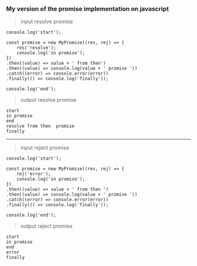### My version of the promise implementation on javascript

> input resolve promise

    console.log('start');

    const promise = new MyPromise((res, rej) => {
        res('resolve');
        console.log('in promise');
    })
    .then((value) => value + ' from then')
    .then((value) => console.log(value + ' promise '))
    .catch((error) => console.error(error))
    .finally(() => console.log('finally'));

    console.log('end');

> output resolve promise

    start
    in promise
    end
    resolve from then  promise 
    finally

***

> input reject promise

    console.log('start');

    const promise = new MyPromise((res, rej) => {
        rej('error');
        console.log('in promise');
    })
    .then((value) => value + ' from then ')
    .then((value) => console.log(value + ' promise '))
    .catch((error) => console.error(error))
    .finally(() => console.log('finally'));

    console.log('end');

> output reject promise

    start
    in promise
    end
    error
    finally
